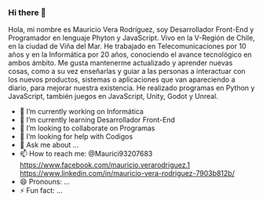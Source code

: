 ### Hi there 👋


Hola, mi nombre es Mauricio Vera Rodríguez, soy Desarrollador Front-End y Programador en lenguaje Phyton y JavaScript. Vivo en la V-Región de Chile, en la ciudad de Viña del Mar. He trabajado en Telecomunicaciones por 10 años y en la Informática por 20 años, conociendo el avance tecnológico en ambos ámbito. Me gusta mantenerme actualizado y aprender nuevas cosas, como a su vez enseñarlas y guiar a las personas a interactuar con los nuevos productos, sistemas o aplicaciones que van apareciendo a diario, para mejorar nuestra existencia. He realizado programas en Python y JavaScript, también juegos en JavaScript, Unity, Godot y Unreal. 

- 🔭 I’m currently working on Informática
- 🌱 I’m currently learning Desarrollador Front-End
- 👯 I’m looking to collaborate on Programas
- 🤔 I’m looking for help with Codigos
- 💬 Ask me about ...
- 📫 How to reach me:  @Maurici93207683  https://www.facebook.com/mauricio.verarodriguez.1  https://www.linkedin.com/in/mauricio-vera-rodriguez-7903b812b/
- 😄 Pronouns: ...
- ⚡ Fun fact: ...


